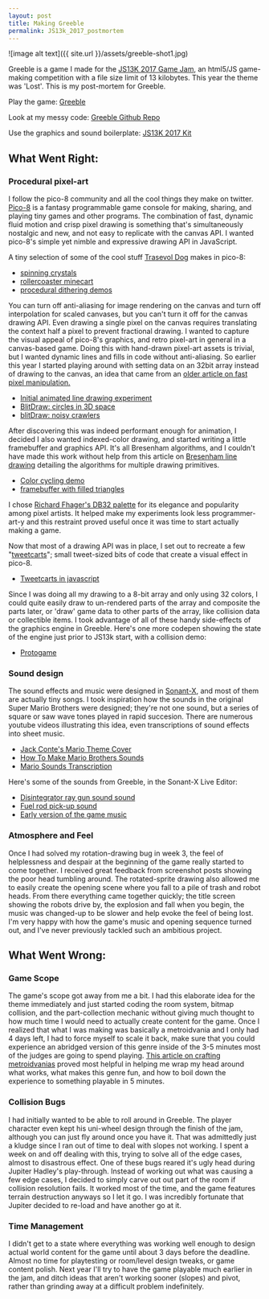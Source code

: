 ```yaml
---
layout: post
title: Making Greeble
permalink: JS13k_2017_postmortem
---
```

![image alt text]({{ site.url }}/assets/greeble-shot1.jpg)

Greeble is a game I made for the [JS13K 2017 Game Jam](http://js13kgames.com), an html5/JS game-making competition with a file size limit of 13 kilobytes. This year the theme was 'Lost'. This is my post-mortem for Greeble.

Play the game: [Greeble](http://js13kgames.com/entries/greeble)

Look at my messy code: [Greeble Github Repo](https://github.com/rybar/js13k2017)

Use the graphics and sound boilerplate: [JS13K 2017 Kit](https://github.com/Rybar/js13k2017kit)

## What Went Right:

### Procedural pixel-art
  I follow the pico-8 community and all the cool things they make on twitter. [Pico-8](https://www.lexaloffle.com/pico-8.php) is a fantasy programmable game console for making, sharing, and playing tiny games and other programs. The combination of fast, dynamic fluid motion and crisp pixel drawing is something that's simultaneously nostalgic and new, and not easy to replicate with the canvas API. I wanted pico-8's simple yet nimble and expressive drawing API in JavaScript.

  A tiny selection of some of the cool stuff [Trasevol Dog](https://twitter.com/TRASEVOL_DOG) makes in pico-8:  
  * [spinning crystals](https://twitter.com/TRASEVOL_DOG/status/850510798074122241)
  * [rollercoaster minecart](https://twitter.com/TRASEVOL_DOG/status/893278061314977802)
  * [procedural dithering demos](https://twitter.com/TRASEVOL_DOG/status/829145759480107010)

  You can turn off anti-aliasing for image rendering on the canvas and turn off interpolation for scaled canvases, but you can't turn it off for the canvas drawing API. Even drawing a single pixel on the canvas requires translating the context half a pixel to prevent fractional drawing. I wanted to capture the visual appeal of pico-8's graphics, and retro pixel-art in general in a canvas-based game. Doing this with hand-drawn pixel-art assets is trivial, but I wanted dynamic lines and fills in code without anti-aliasing. So earlier this year I started playing around with setting data on an 32bit array instead of drawing to the canvas, an idea that came from an [older article on fast pixel manipulation. ](https://hacks.mozilla.org/2011/12/faster-canvas-pixel-manipulation-with-typed-arrays/)  

  * [Initial animated line drawing experiment](https://codepen.io/Rybar/full/PWZOGP/)
  * [BlitDraw: circles in 3D space](https://codepen.io/Rybar/full/qRNeOg/)
  * [blitDraw: noisy crawlers](https://codepen.io/Rybar/full/OWwGjE/)

  After discovering this was indeed performant enough for animation, I decided I also wanted indexed-color drawing, and started writing a little framebuffer and graphics API. It's all Bresenham algorithms, and I couldn't have made this work without help from this article on [Bresenham line drawing](http://members.chello.at/~easyfilter/bresenham.html) detailing the algorithms for multiple drawing primitives.

  * [Color cycling demo](https://codepen.io/Rybar/full/oZNwpJ/)
  * [framebuffer with filled triangles](https://codepen.io/Rybar/pen/wdbggz)

  I chose [Richard Fhager's DB32 palette](http://pixeljoint.com/forum/forum_posts.asp?TID=16247) for its elegance and popularity among pixel artists. It helped make my experiments look less programmer-art-y and this restraint proved useful once it was time to start actually making a game.

  Now that most of a drawing API was in place, I set out to recreate a few "[tweetcarts](https://twitter.com/search?q=%23tweetcart&src=typd)"; small tweet-sized bits of code that create a visual effect in pico-8.  
  * [Tweetcarts in javascript](https://codepen.io/Rybar/full/YQEXbd/)

  Since I was doing all my drawing to a 8-bit array and only using 32 colors, I could quite easily draw to un-rendered parts of the array and composite the parts later, or 'draw' game data to other parts of the array, like collision data or collectible items. I took advantage of all of these handy side-effects of the graphics engine in Greeble. Here's one more codepen showing the state of the engine just prior to JS13k start, with a collision demo:

  * [Protogame](https://codepen.io/Rybar/full/dRexwa/)  

### Sound design
  The sound effects and music were designed in [Sonant-X](https://github.com/nicolas-van/sonant-x-live), and most of them are actually tiny songs. I took inspiration how the sounds in the original Super Mario Brothers were designed; they're not one sound, but a series of square or saw wave tones played in rapid succesion. There are numerous youtube videos illustrating this idea, even transcriptions of sound effects into sheet music.

  * [Jack Conte's Mario Theme Cover](https://www.youtube.com/watch?v=JWiqUgJ0qsM)
  * [How To Make Mario Brothers Sounds](https://youtu.be/egd7vhTuC8Q)
  * [Mario Sounds Transcription](https://www.youtube.com/watch?v=mnSjJUC7z38)

  Here's some of the sounds from Greeble, in the Sonant-X Live Editor:

  * [Disintegrator ray gun sound sound](https://nicolas-van.github.io/sonant-x-live/#N4IgTg9g7gMgpgOxALgEwFYAsmA0JEAmACgIYAuZcYSaeAzhAgOYAi5JKA2qBHQMYBGAPoQ%2BZFAHY8vQUIJxxyAAzT%2Bw%2BWQCuCOChUgZwgB6IAbigGrZpiABsLATlRXhUEqbgAzCGAC2KAGYrVBExSWC5BT0IjW1dZQiTBHNkSwN%2BEJt7VIA2HIi3D28%2FQLwECABLOjghTxJ5MBRMKXxkoXIyEj4Aa2jW0yE6TTpOipoBVADcfqEwOFs4EmrHCQD8md8lykbkCWcQTyNaitttlH3D2rmARxR0JVQHPEu5hgQSBD54gQCLo%2FlbCQAJ5CMgVXzxaaXAHA9q%2BRQCdaXAAOHyucFuCQOR1RCDhin0tm8IjU6MxhOJl08Nz6RIgZNpxJI8MZ9MKXh8%2FixyK4AgAung%2BFxQDROAIJJZxSpxZKJNKJTgVErFSrlWrVRr1VrNZq%2BQBffUCkBvJjwGiYPVAAA)
  * [Fuel rod pick-up sound](https://nicolas-van.github.io/sonant-x-live/#N4IgTg9g7gMgpgOxALgCwEYDMqA0JEAmACgIYAuZcYSyATHgM4QIDmAIuSSgNqgQMBjdAH0IAsigDsefkOEE4E5AAYZgkQrIBXBHBSqQskQA9EAN31q5ZiABsU6AJz1D64VBJm4AMwhgAtigusrSi4lJWoZqWrgJRijp6KpHCpggWybGhNvbITsGCoR5evgFBeAgQAJYMcMLeJApgMebC5GQkAgDWLenCDFoMHVU0mACs6HitYHC2cCS1KGO0AGwAHFN9%2FguUzXnKmHjexvVVtrsxx%2FUzAI4O6Mq0Y0cnM0wIJAgCSU%2FPIFcKWwkACewjIVX8SUO%2FxOgJBbX8SjGKxewgADp9rnA7pkrhiEAilAZbL5RG5vLcYiSIPUThTsVTSfSccTSSREYyacUfH5Apk0Tx0ABdPACHigGjcdArSbSlHoSSqBXPBWHVTqnAarWanXavW6g369VCgC%2BppFIHeLHgNEkJqAA)
  * [Early version of the game music](https://nicolas-van.github.io/sonant-x-live/#N4IgTg9g7gMgpgOxALgKyoIwGYA0JEAmACgIYAuZcYSyuIAzhAgOYAi5JKA2qBPQMYYA%2BhH5kUAdjx9BQgnHHIADNIHD5ZAK4I4KFSBnCAHogBue1bNMQANigwBODJeFQSpuADMIYALb3LACYRMUkguQULAwFgjW1dZXCTBHNE6P5g6ztkDEDUcLcPbz8AkAQIAEt6OCFPEnkwKLMhcjISfgBrFEClfWb6TXo2ipoe3rxmsDgbOBJq7oAWDAAOCZShXznKRuQJOk8jWoqbbe68A9qpgEcUADZbnvPDqcYEEgR%2BBOx9C%2FkbEgAnkIyBVfAlbk8Iv8gSRfIoFqsQBcAA7vS5wG7IBaQ1EIFpwqI2bwiNTozH6IkQWqHTzXQnE2kY%2BlU2GKCnEwpeHz%2BNLI7jOQIAXTw%2FG4oBoXGwUhUGAWKhlC2xCulOClOAV8tVivVWpVao1OtlSt1hqwerlhu1yvVgoAvjhxfyzZbNUbLRCZc6DQrjbKPaqvVrXVatf79UHLb6Fh67XaHelhKJFFIExE2S40%2FEooYhMlUvoc1luugM5zijznOlgkmwlW09mYpmdCgHEkzA2MkIizlUNi62XuaVylUanUGk11q12l0cg4U%2F1BsMaBgJBIIfh1lMZnMvnK6M1NkMqCgFvkkTTjqc0hdGZiMBglHlIS8mO9PsWz79poDgaCEoFIT%2BH9WTuT9DlxMkUH2cC0RArEU0pElZFvZlqUgtJEJQjDiTg9kqQHEpeX5HAhRFMUyn5J9XUCXBqPyTUGJ1GUaMNKjWNo1j6KY7jGKUONHWQSUsEY3JVldYSeMk5ixIDETAhkz1eKkpjY3tXhSRrXYMw0Dt1AULM0hzPNdK7Wx7AcADUwInlLJkatQi0usdMMxs4mbFzO2MjzMjM2dbMbayh0qapanqY80maKdOhQZZEQXIYSBGO4sCwOLN2mWZ5ixbUN1MDYtnCxxLJvS9wuKmk6XgwJyqEF83g%2Bf8S3PKEfxBMET0A78YQJZAn2aiCsJ%2BGC8VwvBEJzQaxoZCqmRyKaqSwhCcJ6ud5qEQKiMEgVhRAUVBIEyVUAAjBMFVI7lJlU7XXO4NWyUkSFjus6AOu%2F1Lru%2FiKK21BVhO7FZSe26zucE6XrO%2F6ruerVAYuy1W1B4Hobhk15VUnbXmYeBlywW0gAAA%3D%3D)

### Atmosphere and Feel

  Once I had solved my rotation-drawing bug in week 3, the feel of helplessness and despair at the beginning of the game really started to come together. I received great feedback from screenshot posts showing the poor head tumbling around. The rotated-sprite drawing also allowed me to easily create the opening scene where you fall to a pile of trash and robot heads. From there everything came together quickly; the title screen showing the robots drive by, the explosion and fall when you begin, the music was changed-up to be slower and help evoke the feel of being lost. I'm very happy with how the game's music and opening sequence turned out, and I've never previously tackled such an ambitious project.

## What Went Wrong:


### Game Scope
 The game's scope got away from me a bit. I had this elaborate idea for the theme immediately and just started coding the room system, bitmap collision, and the part-collection mechanic without giving much thought to how much time I would need to actually create content for the game. Once I realized that what I was making was basically a metroidvania and I only had 4 days left, I had to force myself to scale it back, make sure that you could experience an abridged version of this genre inside of the 3-5 minutes most of the judges are going to spend playing. [This article on crafting metroidvanias](https://subtractivedesign.blogspot.com/2013/01/guide-to-making-metroidvania-style.html) proved most helpful in helping me wrap my head around what works, what makes this genre fun, and how to boil down the experience to something playable in 5 minutes.

### Collision Bugs
  I had initially wanted to be able to roll around in Greeble. The player character even kept his uni-wheel design through the finish of the jam, although you can just fly around once you have it. That was admittedly just a kludge since I ran out of time to deal with slopes not working. I spent a week on and off dealing with this, trying to solve all of the edge cases, almost to disastrous effect. One of these bugs reared it's ugly head during Jupiter Hadley's play-through. Instead of working out what was causing a few edge cases, I decided to simply carve out out part of the room if collision resolution fails. It worked most of the time, and the game features terrain destruction anyways so I let it go. I was incredibly fortunate that Jupiter decided to re-load and have another go at it.

### Time Management   

  I didn't get to a state where everything was working well enough to design actual world content for the game until about 3 days before the deadline. Almost no time for playtesting or room/level design tweaks, or game content polish.  Next year I'll try to have the game playable much earlier in the jam, and ditch ideas that aren't working sooner (slopes) and pivot, rather than grinding away at a difficult problem indefinitely.
